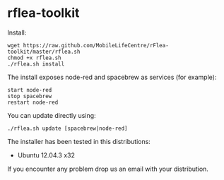 rflea-toolkit
=============

Install:

    wget https://raw.github.com/MobileLifeCentre/rFlea-toolkit/master/rflea.sh
    chmod +x rflea.sh
    ./rflea.sh install

The install exposes node-red and spacebrew as services (for example):

    start node-red
    stop spacebrew
    restart node-red

You can update directly using:

    ./rflea.sh update [spacebrew|node-red]


The installer has been tested in this distributions:
* Ubuntu 12.04.3 x32

If you encounter any problem drop us an email with your distribution.
